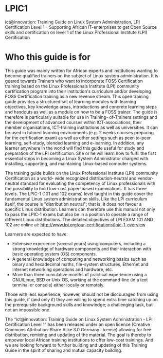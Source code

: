 # LPIC1
ict@innovation: Training Guide on Linux System Administration, LPI Certification Level 1 - Supporting African IT-enterprises to get Open Source skills and certification on level 1 of the Linux Professional Institute (LPI) Certification

# Who this guide is for
This guide was mainly written for African experts and institutions wanting to become qualified trainers
on the subject of Linux system administration. It is geared towards Trainers who want to incorporate
FOSS Certification training based on the Linux Professionals Institute (LPI) community certification
program into their institution's curriculum and/or developing FOSS Certification training as a new
revenue stream. This open training guide provides a structured set of learning modules with learning
objectives, key knowledge areas, introductions and concrete learning steps and handouts as well as a
module on how to be a FOSS trainer. The guide is therefore is particularly suitable for use in Training-
of-Trainers settings and the development of advanced courses within ICT-associations, their member
organisations, ICT-training institutions as well as universities. It can be used in tutored learning
environments (e.g. 2 weeks courses preparing for the certification exam) as well as other settings such
as peer-to-peer learning, self-study, blended learning and e-learning.
In addition, any learner anywhere in the world will find this guide useful for study and preparation of
the LPI certification. She or he will learn how to fulfil the first essential steps in becoming a Linux
System Administrator charged with installing, supporting, and maintaining Linux-based computer
systems.

The training guide builds on the Linux Professional Institute (LPI) community Certification as a world-
wide recognized distribution-neutral and vendor-neutral standard for evaluating the competency of
Linux professionals with the possibility to hold low-cost paper-based examinations. It has three levels.
The LPIC-1 (101 and 102 exams) level taught in this guide cover the fundamental Linux system
administration skills. Like the LPI curriculum itself, the course is "distribution neutral"; that is, it does
not favour a specific Linux distribution. Learners can therefore use this manual not only to pass the
LPIC-1 exams but also be in a position to operate a range of different Linux distributions. 
The detailed objectives of LPI EXAM 101 AND 102 are online at:
http://www.lpi.org/our-certifications/lpic-1-overview

Learners are expected to have:
- Extensive experience (several years) using computers, including a strong knowledge of
hardware components and their interaction with basic operating system (OS) components.
- A general knowledge of computing and networking basics such as binary and hexadecimal
maths, file-system structures, Ethernet and Internet networking operations and hardware, etc.
- More than three cumulative months of practical experience using a GNU/Linux, BSD or Unix
OS, working at the command-line (in a text terminal or console) either locally or remotely.

Those with less experience, however, should not be discouraged from using this guide, if (and only if)
they are willing to spend extra time catching up on the prerequisite background skills and knowledge;
a challenging task, but not an impossible one.

The “ict@innovation: Training Guide on Linux System Administration - LPI Certification Level 1” has been
released under an open licence (Creative Commons Attribution-Share Alike 3.0 Germany License) allowing
for free distribution, remixing and updating of the material. The goal is thereby to empower local African
training institutions to offer low-cost trainings. And we are looking forward to further building and updating of
this Training Guide in the spirit of sharing and mutual capacity building.
